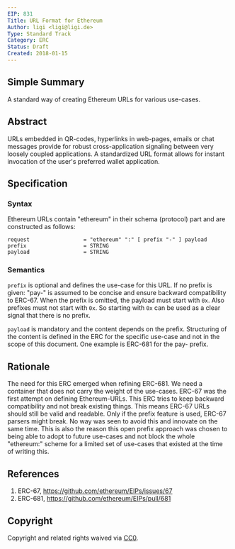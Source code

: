 ```yaml
---
EIP: 831
Title: URL Format for Ethereum
Author: ligi <ligi@ligi.de>
Type: Standard Track
Category: ERC
Status: Draft
Created: 2018-01-15
---
```


## Simple Summary

A standard way of creating Ethereum URLs for various use-cases.

## Abstract

URLs embedded in QR-codes, hyperlinks in web-pages, emails or chat messages provide for robust cross-application signaling between very loosely coupled applications. A standardized URL format allows for instant invocation of the user's preferred wallet application.

## Specification

### Syntax

Ethereum URLs contain "ethereum" in their schema (protocol) part and are constructed as follows:

    request                 = "ethereum" ":" [ prefix "-" ] payload
    prefix                  = STRING
    payload                 = STRING

### Semantics

`prefix` is optional and defines the use-case for this URL. If no prefix is given: "pay-" is assumed to be concise and ensure backward compatibility to ERC-67. When the prefix is omitted, the payload must start with `0x`. Also prefixes must not start with `0x`. So starting with `0x` can be used as a clear signal that there is no prefix.

`payload` is mandatory and the content depends on the prefix. Structuring of the content is defined in the ERC for the specific use-case and not in the scope of this document. One example is ERC-681 for the pay- prefix.


## Rationale

The need for this ERC emerged when refining ERC-681. We need a container that does not carry the weight of the use-cases. ERC-67 was the first attempt on defining Ethereum-URLs. This ERC tries to keep backward compatibility and not break existing things. This means ERC-67 URLs should still be valid and readable. Only if the prefix feature is used, ERC-67 parsers might break. No way was seen to avoid this and innovate on the same time. This is also the reason this open prefix approach was chosen to being able to adopt to future use-cases and not block the whole "ethereum:" scheme for a limited set of use-cases that existed at the time of writing this.

## References

1. ERC-67, https://github.com/ethereum/EIPs/issues/67
2. ERC-681, https://github.com/ethereum/EIPs/pull/681

## Copyright

Copyright and related rights waived via [CC0](https://creativecommons.org/publicdomain/zero/1.0/).
